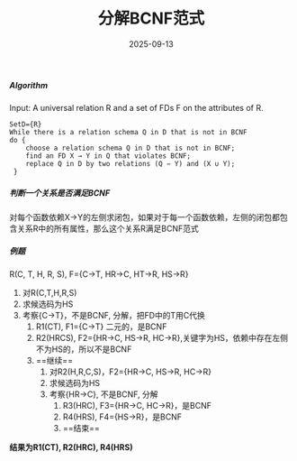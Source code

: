 ﻿---
layout: post
title: "分解BCNF范式"
date: 2025-09-13
categories: database
tags: [database, sql]
---

##### Algorithm

Input: A universal relation R and a set of FDs F on the attributes of R.

```
SetD={R}
While there is a relation schema Q in D that is not in BCNF
do {
    choose a relation schema Q in D that is not in BCNF; 
    find an FD X → Y in Q that violates BCNF;
    replace Q in D by two relations (Q − Y) and (X ∪ Y);
 }
```

##### 判断一个关系是否满足BCNF

对每个函数依赖X->Y的左侧求闭包，如果对于每一个函数依赖，左侧的闭包都包含关系R中的所有属性，那么这个关系R满足BCNF范式

##### 例题

R(C, T, H, R, S), F={C->T, HR->C, HT->R, HS->R}

1. 对R(C,T,H,R,S)
2. 求候选码为HS
3. 考察{C->T}，不是BCNF, 分解，把FD中的T用C代换
   1. R1(CT), F1={C->T} 二元的，是BCNF
   2. R2(HRCS), F2={HR->C, HS->R, HC->R},关键字为HS，依赖中存在左侧不为HS的，所以不是BCNF
   3. ==继续==
      1. 对R2(H,R,C,S)，F2={HR->C, HS->R, HC->R}
      2. 求候选码为HS
      3. 考察{HR->C}, 不是BCNF, 分解
         1. R3(HRC), F3={HR->C, HC->R}，是BCNF
         2. R4(HRS), F4={HS->R}，是BCNF
         3. ==结束==

**结果为R1(CT), R2(HRC), R4(HRS)**


